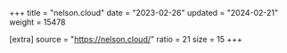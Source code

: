 +++
title = "nelson.cloud"
date = "2023-02-26"
updated = "2024-02-21"
weight = 15478

[extra]
source = "https://nelson.cloud/"
ratio = 21
size = 15
+++
